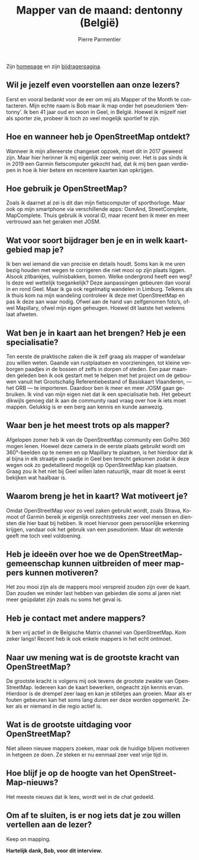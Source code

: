 ﻿---
title: "Mapper van de maand: dentonny (België)"
featured:
layout: post
category: motm
author: Pierre Parmentier
lang: nl
---

Zijn [homepage](https://www.openstreetmap.org/user/dentonny) en zijn [bijdragerpagina](https://hdyc.neis-one.org/?dentonny).

## Wil je jezelf even voorstellen aan onze lezers?

Eerst en vooral bedankt voor de eer om mij als Mapper of the Month te contacteren. Mijn echte naam is Bob maar ik map onder het pseudoniem ‘dentonny’. Ik ben 41 jaar oud en woon in Geel, in België. Hoewel ik mijzelf niet als sporter zie, probeer ik toch zo veel mogelijk sportief te zijn.

## Hoe en wanneer heb je OpenStreetMap ontdekt?

Wanneer ik mijn allereerste changeset opzoek, moet dit in 2017 geweest zijn. Maar hier herinner ik mij eigenlijk zeer weinig over. Het is pas sinds ik in 2019 een Garmin fietscomputer gekocht had, dat ik mij ben gaan verdiepen in hoe ik hier betere en recentere kaarten kan opkrijgen.

## Hoe gebruik je OpenStreetMap?

Zoals ik daarnet al zei is dit dan mijn fietscomputer of sporthorloge. Maar ook op mijn smartphone via verschillende apps: OsmAnd, StreetComplete, MapComplete. Thuis gebruik ik vooral iD, maar recent ben ik meer en meer vertrouwd aan het geraken met JOSM.

## Wat voor soort bijdrager ben je en in welk kaartgebied map je?

Ik ben wel iemand die van precisie en details houdt. Soms kan ik me uren bezig houden met wegen te corrigeren die niet mooi op zijn plaats liggen. Alsook zitbankjes, vuilnisbakken, bomen. Welke ondergrond heeft een weg? Is deze wel wettelijk toegankelijk? Deze aanpassingen gebeuren dan vooral in en rond Geel. 
Maar ik ga ook regelmatig wandelen in Limburg. Telkens als ik thuis kom na mijn wandeling controleer ik deze met OpenStreetMap en pas ik deze aan waar nodig. Ofwel aan de hand van zelfgenomen foto’s, ofwel Mapillary, ofwel mijn eigen geheugen. Hoewel dit laatste het weleens laat afweten.

## Wat ben je in kaart aan het brengen? Heb je een specialisatie?

Ten eerste de praktische zaken die ik zelf graag als mapper of wandelaar zou willen weten. Gaande van rustplaatsen en voorzieningen, tot kleine verborgen paadjes in de bossen of zelfs in dorpen of steden.
Een paar maanden geleden ben ik ook gestart met te helpen met het project om de gebouwen vanuit het Grootschalig Referentiebestand of Basiskaart Vlaanderen, — het GRB — te importeren. Daardoor ben ik meer en meer JOSM gaan gebruiken.
Ik vind van mijn eigen niet dat ik een specialisatie heb. Het gebeurt dikwijls genoeg dat ik aan de community raad vraag over hoe ik iets moet mappen. Gelukkig is er een berg aan kennis en kunde aanwezig.

## Waar ben je het meest trots op als mapper?

Afgelopen zomer heb ik van de OpenStreetMap community een GoPro 360 mogen lenen. Hoewel deze camera in de eerste plaats gebruikt wordt om 360°-beelden op te nemen en op Mapillary te plaatsen, is het hierdoor dat ik al bijna in elk straatje en paadje in Geel ben terecht gekomen zodat ik deze wegen ook zo gedetailleerd mogelijk op OpenStreetMap kan plaatsen. Graag zou ik het niet bij Geel willen laten natuurlijk, maar dit moet ik eerst bekijken wat haalbaar is.

## Waarom breng je het in kaart? Wat motiveert je?

Omdat OpenStreetMap voor zo veel zaken gebruikt wordt, zoals Strava, Komoot of Garmin bereik je eigenlijk onrechtstreeks zeer veel mensen en diensten die hier baat bij hebben. Ik moet hiervoor geen persoonlijke erkenning krijgen, vandaar ook het gebruik van een pseudoniem. Maar dit wetende geeft me toch veel voldoening.

## Heb je ideeën over hoe we de OpenStreetMap-gemeenschap kunnen uitbreiden of meer mappers kunnen motiveren?

Het zou mooi zijn als de mappers mooi verspreid zouden zijn over de kaart. Dan zouden we minder last hebben van gebieden die soms al jaren niet meer geüpdatet zijn zoals nu soms het geval is.

## Heb je contact met andere mappers?

Ik ben vrij actief in de Belgische Matrix channel van OpenStreetMap. Kom zeker langs! Recent heb ik ook enkele mappers in het echt ontmoet.

## Naar uw mening wat is de grootste kracht van OpenStreetMap?

De grootste kracht is volgens mij ook tevens de grootste zwakte van OpenStreetMap. Iedereen kan de kaart bewerken, ongeacht zijn kennis ervan. Hierdoor is de drempel zeer laag en kan je stilletjes aan groeien. Maar als er fouten gebeuren kan het soms lang duren eer deze worden opgemerkt. Zeker als er niemand in die regio actief is.

## Wat is de grootste uitdaging voor OpenStreetMap?

Niet alleen nieuwe mappers zoeken, maar ook de huidige blijven motiveren in hetgeen ze doen. Ze steken er nu eenmaal zeer veel vrije tijd in.

## Hoe blijf je op de hoogte van het OpenStreetMap-nieuws?

Het meeste nieuws dat ik lees, wordt wel in de chat gedeeld. 

## Om af te sluiten, is er nog iets dat je zou willen vertellen aan de lezer?

Keep on mapping.

**Hartelijk dank, Bob, voor dit interview.**
